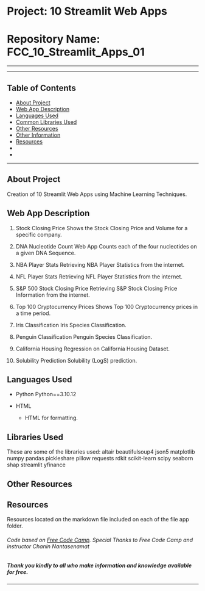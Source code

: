# Project: 10 Streamlit Web Apps

# Repository Name: FCC_10_Streamlit_Apps_01



<hr>

***


## Table of Contents

* [About Project](#about-project)
* [Web App Description](#webb-app-description)
* [Languages Used](#languages-used)
* [Common Libraries Used](#common-libraries-used)
* [Other Resources](#other-resources)
* [Other Information](#other-information)
* [Resources](#resources)
* [](#)
* [](#)


***

## About Project

Creation of 10 Streamlit Web Apps using Machine Learning Techniques.


## Web App Description

1. Stock Closing Price
    Shows the Stock Closing Price and Volume for a specific company.

2. DNA Nucleotide Count Web App
    Counts each of the four nucleotides on a given DNA Sequence.

3.  NBA Player Stats
    Retrieving NBA Player Statistics from the internet.

4. NFL Player Stats
    Retrieving NFL Player Statistics from the internet.

5. S&P 500 Stock Closing Price
    Retrieving S&P Stock Closing Price Information from the internet.

6. Top 100 Cryptocurrency Prices
    Shows Top 100 Cryptocurrency prices in a time period.

7. Iris Classification
    Iris Species Classification.

8. Penguin Classification
    Penguin Species Classification.

9. California Housing
    Regression on California Housing Dataset.

10. Solubility Prediction
    Solubility (LogS) prediction.


## Languages Used
* Python
    Python==3.10.12

* HTML
    - HTML for formatting.


## Libraries Used
These are some of the libraries used:
    altair
    beautifulsoup4
    json5
    matplotlib
    numpy
    pandas
    pickleshare
    pillow
    requests
    rdkit
    scikit-learn
    scipy
    seaborn
    shap
    streamlit
    yfinance


## Other Resources


## Resources
Resources located on the markdown file included on each of the file app folder.

###### *Code based on [Free Code Camp](https://www.freecodecamp.org/). Special Thanks to Free Code Camp and instructor Chanin Nantasenamat*

##### Thank you kindly to all who make information and knowledge available for free.

----






